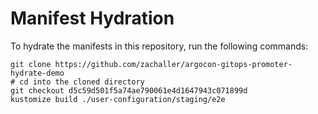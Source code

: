 # Manifest Hydration

To hydrate the manifests in this repository, run the following commands:

```shell
git clone https://github.com/zachaller/argocon-gitops-promoter-hydrate-demo
# cd into the cloned directory
git checkout d5c59d501f5a74ae790061e4d1647943c071899d
kustomize build ./user-configuration/staging/e2e
```
